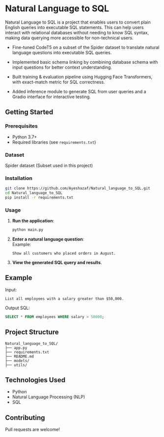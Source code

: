 # Natural Language to SQL

Natural Language to SQL is a project that enables users to convert plain English queries into executable SQL statements. This can help users interact with relational databases without needing to know SQL syntax, making data querying more accessible for non-technical users.

- Fine-tuned CodeT5 on a subset of the Spider dataset to translate natural language questions into executable SQL queries.

- Implemented basic schema linking by combining database schema with input questions for better context understanding.

- Built training & evaluation pipeline using Hugging Face Transformers, with exact-match metric for SQL correctness.

- Added inference module to generate SQL from user queries and a Gradio interface for interactive testing.

## Getting Started

### Prerequisites

- Python 3.7+
- Required libraries (see `requirements.txt`)
### Dataset

Spider dataset (Subset used in this project)

### Installation

```bash
git clone https://github.com/Ayeshazaf/Natural_language_to_SQL.git
cd Natural_language_to_SQL
pip install -r requirements.txt
```

### Usage

1. **Run the application**:  
   ```bash
   python main.py
   ```
2. **Enter a natural language question**:  
   Example:  
   ```
   Show all customers who placed orders in August.
   ```
3. **View the generated SQL query and results**.

## Example

Input:  
```
List all employees with a salary greater than $50,000.
```

Output SQL:
```sql
SELECT * FROM employees WHERE salary > 50000;
```

## Project Structure

```
Natural_language_to_SQL/
├── app.py
├── requirements.txt
├── README.md
├── models/
├── utils/
```

## Technologies Used

- Python
- Natural Language Processing (NLP)
- SQL

## Contributing

Pull requests are welcome! 
